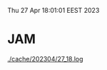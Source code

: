 Thu 27 Apr 18:01:01 EEST 2023
# JAM
<a href='./cache/202304/27_18.log'>./cache/202304/27_18.log</a>
